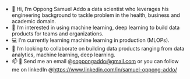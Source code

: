 - 👋 Hi, I’m Oppong Samuel Addo a data scientist who leverages his engineering background to tackle problem in the health, business and academic domain.
- 👀 I’m interested in using machine learning, deep learning to build data products for teams and organizations.
- 💻 I’m currently learning machine learning in production (MLOPs).
- 💞️ I’m looking to collaborate on building data products ranging from data analytics, machine learning, deep learning.
- 📫 📲 Send me an email @soppongaddo@gmail.com or you can follow me on linkedIn @https://www.linkedin.com/in/samuel-oppong-addo/

<!---
stormzee/stormzee is a ✨ special ✨ repository because its `README.md` (this file) appears on your GitHub profile.
You can click the Preview link to take a look at your changes.
--->

